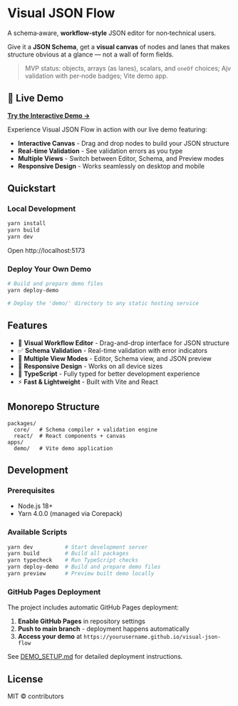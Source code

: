 # Visual JSON Flow

A schema‑aware, **workflow‑style** JSON editor for non‑technical users.

Give it a **JSON Schema**, get a **visual canvas** of nodes and lanes that makes structure obvious at a glance — not a wall of form fields.

> MVP status: objects, arrays (as lanes), scalars, and `oneOf` choices; Ajv validation with per‑node badges; Vite demo app.

## 🚀 Live Demo

**[Try the Interactive Demo →](https://yourusername.github.io/visual-json-flow)**

Experience Visual JSON Flow in action with our live demo featuring:
- **Interactive Canvas** - Drag and drop nodes to build your JSON structure
- **Real-time Validation** - See validation errors as you type
- **Multiple Views** - Switch between Editor, Schema, and Preview modes
- **Responsive Design** - Works seamlessly on desktop and mobile

## Quickstart

### Local Development
```bash
yarn install
yarn build
yarn dev
```
Open http://localhost:5173

### Deploy Your Own Demo
```bash
# Build and prepare demo files
yarn deploy-demo

# Deploy the 'demo/' directory to any static hosting service
```

## Features

- 🎨 **Visual Workflow Editor** - Drag-and-drop interface for JSON structure
- ✅ **Schema Validation** - Real-time validation with error indicators
- 🔄 **Multiple View Modes** - Editor, Schema view, and JSON preview
- 📱 **Responsive Design** - Works on all device sizes
- 🎯 **TypeScript** - Fully typed for better development experience
- ⚡ **Fast & Lightweight** - Built with Vite and React

## Monorepo Structure

```
packages/
  core/   # Schema compiler + validation engine
  react/  # React components + canvas
apps/
  demo/   # Vite demo application
```

## Development

### Prerequisites
- Node.js 18+
- Yarn 4.0.0 (managed via Corepack)

### Available Scripts
```bash
yarn dev          # Start development server
yarn build        # Build all packages
yarn typecheck    # Run TypeScript checks
yarn deploy-demo  # Build and prepare demo files
yarn preview      # Preview built demo locally
```

### GitHub Pages Deployment

The project includes automatic GitHub Pages deployment:

1. **Enable GitHub Pages** in repository settings
2. **Push to main branch** - deployment happens automatically
3. **Access your demo** at `https://yourusername.github.io/visual-json-flow`

See [DEMO_SETUP.md](./DEMO_SETUP.md) for detailed deployment instructions.

## License
MIT © contributors
